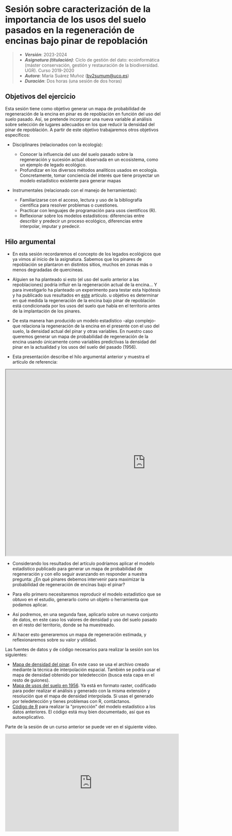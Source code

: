 # Sesión sobre caracterización de la importancia de los usos del suelo pasados en la regeneración de encinas bajo pinar de repoblación


> + **_Versión_**: 2023-2024
> + **_Asignatura (titulación)_**: Ciclo de gestión del dato: ecoinformática (máster conservación, gestión y restauración de la biodiversidad. UGR). Curso 2019-2020
> + **_Autora_**: María Suárez Muñoz (bv2sumum@uco.es)
> + **_Duración_**: Dos horas (una sesión de dos horas)

## Objetivos del ejercicio

Esta sesión tiene como objetivo generar un mapa de probabilidad de regeneración de la encina en pinar
es de repoblación en función del uso del suelo pasado. Así, se pretende incorporar una nueva variable al análisis sobre selección de lugares adecuados en los que reducir la densidad del pinar de repoblación. A partir de este objetivo trabajaremos otros objetivos específicos:

+ Disciplinares (relacionados con la ecología):
	+ Conocer la influencia del uso del suelo pasado sobre la regeneración y sucesión actual observada en un ecosistema, como un ejemplo de legado ecológico.
	+ Profundizar en los diversos métodos analíticos usados en ecología. Concretamente, tomar conciencia del interés que tiene proyectar un modelo estadístico existente para generar mapas

+ Instrumentales (relacionado con el manejo de herramientas):
	+ Familiarizarse con el acceso, lectura y uso de la bibliografía científica para resolver problemas o cuestiones.
	+ Practicar con lenguajes de programación para usos científicos (R).
	+ Reflexionar sobre los modelos estadísticos: diferencias entre describir y predecir un proceso ecológico, diferencias entre interpolar, imputar y predecir.
	
## Hilo argumental

+ En esta sesión recordaremos el concepto de los legados ecológicos que ya vimos al inicio de la asignatura. Sabemos que los pinares de repoblación se plantaron en distintos sitios, muchos en zonas más o menos degradadas de quercíneas.

+ Alguien se ha planteado si esto (el uso del suelo anterior a las repoblaciones) podría influir en la regeneración actual de la encina... Y para investigarlo ha planteado un experimento para testar esta hipótesis y ha publicado sus resultados en [este](https://doi.org/10.1890/12-0459.1) artículo. u objetivo es determinar en qué medida la regeneración de la encina bajo pinar de repoblación está condicionada por los usos del suelo que había en el territorio antes de la implantación de los pinares.

+ De esta manera han producido un modelo estadístico -algo complejo- que relaciona la regeneración de la encina en el presente con el uso del suelo, la densidad actual del pinar y otras variables. En nuestro caso queremos generar un mapa de probabilidad de regeneración de la encina usando únicamente como variables predictivas la densidad del pinar en la actualidad y los usos del suelo del pasado (1956).

+ Esta presentación describe el hilo argumental anterior y muestra el artículo de referencia:

<p><iframe src="https://prezi.com/view/A5DDq3DWEGJFXsv3Giw6/embed" width="900" height="600"> </iframe></p>

+ Considerando los resultados del artículo podríamos aplicar el modelo estadístico publicado para generar un mapa de probabilidad de regeneración y con ello seguir avanzando en responder a nuestra pregunta: ¿En qué pinares debemos intervenir para maximizar la probabilidad de regeneración de encinas bajo el pinar?

+	Para ello primero necesitaremos reproducir el modelo estadístico que se obtuvo en el estudio, generarlo como un objeto o herramienta que podamos aplicar. 

+	Así podremos, en una segunda fase, aplicarlo sobre un nuevo conjunto de datos, en este caso los valores de densidad y uso del suelo pasado en el resto del territorio, donde se ha muestreado.

+	Al hacer esto generaremos un mapa de regeneración estimada, y reflexionaremos sobre su valor y utilidad.
	

Las fuentes de datos y de código necesarios para realizar la sesión son los siguientes:

+ [Mapa de densidad del pinar](https://github.com/aprendiendo-cosas/peso_pasado_ecoinf_ugr/raw/2023-2024/geoinfo/densidad_pinar_interpolada.tif). En este caso se usa el archivo creado mediante la técnica de interpolación espacial. También se podría usar el mapa de densidad obtenido por teledetección (busca esta capa en el resto de guiones).
+ [Mapa de usos del suelo en 1956](https://github.com/aprendiendo-cosas/peso_pasado_ecoinf_ugr/raw/2023-2024/geoinfo/usos_pasado_2024.tif). Ya está en formato raster, codificado para poder realizar el análisis y generado con la misma extensión y resolución que el mapa de densidad interpolada. Si usas el generado por teledetección y tienes problemas con R, contáctanos.
+ [Código de R](https://github.com/aprendiendo-cosas/peso_pasado_ecoinf_ugr/raw/2023-2024/geoinfo/proyeccion_el_peso_pasado.R.zip) para realizar la "proyección" del modelo estadístico a los datos anteriores. El código está muy bien documentado, así que es autoexplicativo.


Parte de la sesión de un curso anterior se puede ver en el siguiente vídeo.

<iframe width="560" height="315" src="https://www.youtube.com/embed/YaBwNRQw7JA" title="YouTube video player" frameborder="0" allow="accelerometer; autoplay; clipboard-write; encrypted-media; gyroscope; picture-in-picture" allowfullscreen></iframe>

